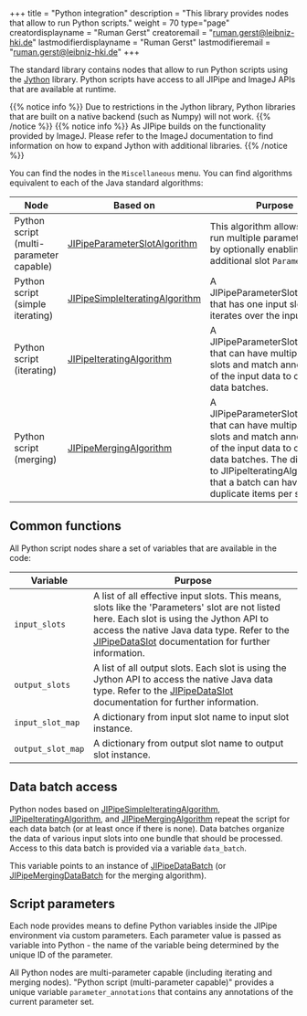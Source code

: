 +++
title = "Python integration"
description = "This library provides nodes that allow to run Python scripts."
weight = 70
type="page"
creatordisplayname = "Ruman Gerst"
creatoremail = "ruman.gerst@leibniz-hki.de"
lastmodifierdisplayname = "Ruman Gerst"
lastmodifieremail = "ruman.gerst@leibniz-hki.de"
+++

The standard library contains nodes that allow to run Python scripts using
the [Jython](https://www.jython.org/) library. Python scripts have access to all
JIPipe and ImageJ APIs that are available at runtime.

{{% notice info %}}
Due to restrictions in the Jython library, Python libraries that are built
on a native backend (such as Numpy) will not work.
{{% /notice %}}
{{% notice info %}}
As JIPipe builds on the functionality provided by ImageJ. Please refer to the ImageJ documentation to find information on
how to expand Jython with additional libraries.
{{% /notice %}}

You can find the nodes in the `Miscellaneous` menu. You can find algorithms equivalent
to each of the Java standard algorithms:

| Node                                    | Based on                                                                                                | Purpose                                                                                                                                                                                                                         |
| --------------------------------------- | ------------------------------------------------------------------------------------------------------- | ------------------------------------------------------------------------------------------------------------------------------------------------------------------------------------------------------------------------------- |
| Python script (multi-parameter capable) | [JIPipeParameterSlotAlgorithm](/apidocs/org/hkijena/jipipe/api/nodes/JIPipeParameterSlotAlgorithm.html) | This algorithm allows users to run multiple parameter sets by optionally enabling an additional slot `Parameters`.                                                                                                              |
| Python script (simple iterating)        | [JIPipeSimpleIteratingAlgorithm](/apidocs/org/hkijena/jipipe/api/nodes/JIPipeAlgorithm.html)            | A JIPipeParameterSlotAlgorithm that has one input slot and iterates over the input rows.                                                                                                                                        |
| Python script (iterating)               | [JIPipeIteratingAlgorithm](/apidocs/org/hkijena/jipipe/api/nodes/JIPipeIteratingAlgorithm.html)         | A JIPipeParameterSlotAlgorithm that can have multiple input slots and match annotations of the input data to create data batches.                                                                                               |
| Python script (merging)                 | [JIPipeMergingAlgorithm](/apidocs/org/hkijena/jipipe/api/nodes/JIPipeMergingAlgorithm.html)             | A JIPipeParameterSlotAlgorithm that can have multiple input slots and match annotations of the input data to create data batches. The difference to JIPipeIteratingAlgorithm is that a batch can have duplicate items per slot. |

## Common functions

All Python script nodes share a set of variables that are available in the code:

| Variable          | Purpose                                                                                                                                                                                                                                                                                                      |
| ----------------- | ------------------------------------------------------------------------------------------------------------------------------------------------------------------------------------------------------------------------------------------------------------------------------------------------------------ |
| `input_slots`     | A list of all effective input slots. This means, slots like the 'Parameters' slot are not listed here. Each slot is using the Jython API to access the native Java data type. Refer to the [JIPipeDataSlot](/apidocs/org/hkijena/jipipe/api/data/JIPipeDataSlot.html) documentation for further information. |
| `output_slots`    | A list of all output slots.   Each slot is using the Jython API to access the native Java data type. Refer to the [JIPipeDataSlot](/apidocs/org/hkijena/jipipe/api/data/JIPipeDataSlot.html) documentation for further information.                                                                          |
| `input_slot_map`  | A dictionary from input slot name to input slot instance.                                                                                                                                                                                                                                                    |
| `output_slot_map` | A dictionary from output slot name to output slot instance.                                                                                                                                                                                                                                                  |

## Data batch access

Python nodes based on [JIPipeSimpleIteratingAlgorithm](/apidocs/org/hkijena/jipipe/api/nodes/JIPipeAlgorithm.html),  [JIPipeIteratingAlgorithm](/apidocs/org/hkijena/jipipe/api/nodes/JIPipeIteratingAlgorithm.html), and
 [JIPipeMergingAlgorithm](/apidocs/org/hkijena/jipipe/api/nodes/JIPipeMergingAlgorithm.html) repeat the script for each data batch (or at least once if there is none).
 Data batches organize the data of various input slots into one bundle that should be processed. Access to this data batch is provided via a variable `data_batch`.

This variable points to an instance of [JIPipeDataBatch](/apidocs/org/hkijena/jipipe/api/nodes/JIPipeDataBatch.html) (or [JIPipeMergingDataBatch](/apidocs/org/hkijena/jipipe/api/nodes/JIPipeMergingDataBatch.html) for the merging algorithm).

## Script parameters

Each node provides means to define Python variables inside the JIPipe environment via custom parameters. Each parameter value is passed as variable into Python - the name of the variable
being determined by the unique ID of the parameter.

All Python nodes are multi-parameter capable (including iterating and merging nodes). "Python script (multi-parameter capable)" provides a unique variable `parameter_annotations`
that contains any annotations of the current parameter set.
